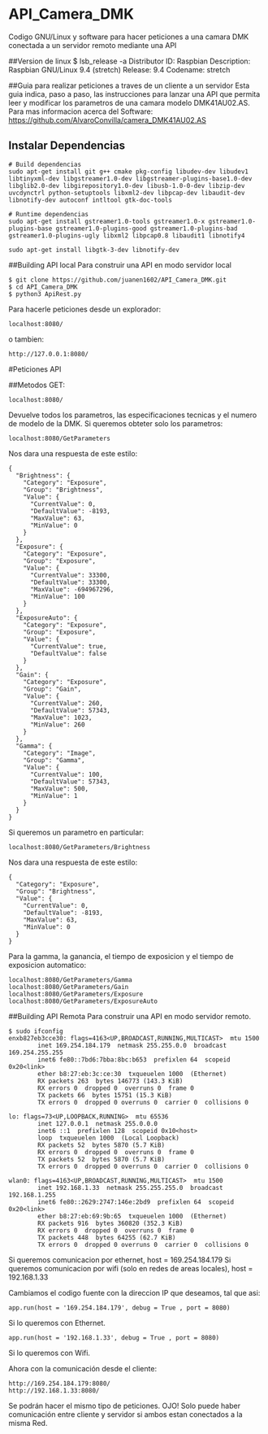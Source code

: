 # API_Camera_DMK
Codigo GNU/Linux y software para hacer peticiones a una camara DMK conectada a un servidor remoto mediante una API

##Version de linux
$ lsb_release -a
Distributor ID:	Raspbian
Description:	Raspbian GNU/Linux 9.4 (stretch)
Release:	9.4
Codename:	stretch

##Guia para realizar peticiones a traves de un cliente a un servidor
Esta guia indica, paso a paso, las instrucciones para lanzar una API que permita leer y modificar los parametros de una camara modelo DMK41AU02.AS. Para mas informacion acerca del Software: https://github.com/AlvaroConvilla/camera_DMK41AU02.AS
## Instalar Dependencias

```
# Build dependencias
sudo apt-get install git g++ cmake pkg-config libudev-dev libudev1 libtinyxml-dev libgstreamer1.0-dev libgstreamer-plugins-base1.0-dev libglib2.0-dev libgirepository1.0-dev libusb-1.0-0-dev libzip-dev uvcdynctrl python-setuptools libxml2-dev libpcap-dev libaudit-dev libnotify-dev autoconf intltool gtk-doc-tools

# Runtime dependencias
sudo apt-get install gstreamer1.0-tools gstreamer1.0-x gstreamer1.0-plugins-base gstreamer1.0-plugins-good gstreamer1.0-plugins-bad gstreamer1.0-plugins-ugly libxml2 libpcap0.8 libaudit1 libnotify4

sudo apt-get install libgtk-3-dev libnotify-dev
```

##Building API local
Para construir una API en modo servidor local

```
$ git clone https://github.com/juanen1602/API_Camera_DMK.git
$ cd API_Camera_DMK
$ python3 ApiRest.py
```

Para hacerle peticiones desde un explorador:

```
localhost:8080/
```

o tambien:

```
http://127.0.0.1:8080/
```

#Peticiones API

##Metodos GET:

```
localhost:8080/
```

Devuelve todos los parametros, las especificaciones tecnicas y el numero de modelo de la DMK.
Si queremos obteter solo los parametros:

```
localhost:8080/GetParameters
```
Nos dara una respuesta de este estilo:

```
{
  "Brightness": {
    "Category": "Exposure", 
    "Group": "Brightness", 
    "Value": {
      "CurrentValue": 0, 
      "DefaultValue": -8193, 
      "MaxValue": 63, 
      "MinValue": 0
    }
  }, 
  "Exposure": {
    "Category": "Exposure", 
    "Group": "Exposure", 
    "Value": {
      "CurrentValue": 33300, 
      "DefaultValue": 33300, 
      "MaxValue": -694967296, 
      "MinValue": 100
    }
  }, 
  "ExposureAuto": {
    "Category": "Exposure", 
    "Group": "Exposure", 
    "Value": {
      "CurrentValue": true, 
      "DefaultValue": false
    }
  }, 
  "Gain": {
    "Category": "Exposure", 
    "Group": "Gain", 
    "Value": {
      "CurrentValue": 260, 
      "DefaultValue": 57343, 
      "MaxValue": 1023, 
      "MinValue": 260
    }
  }, 
  "Gamma": {
    "Category": "Image", 
    "Group": "Gamma", 
    "Value": {
      "CurrentValue": 100, 
      "DefaultValue": 57343, 
      "MaxValue": 500, 
      "MinValue": 1
    }
  }
}
```

Si queremos un parametro en particular:

```
localhost:8080/GetParameters/Brightness
```

Nos dara una respuesta de este estilo:

```
{
  "Category": "Exposure", 
  "Group": "Brightness", 
  "Value": {
    "CurrentValue": 0, 
    "DefaultValue": -8193, 
    "MaxValue": 63, 
    "MinValue": 0
  }
}
```

Para la gamma, la ganancia, el tiempo de exposicion y el tiempo de exposicion automatico:

```
localhost:8080/GetParameters/Gamma
localhost:8080/GetParameters/Gain
localhost:8080/GetParameters/Exposure
localhost:8080/GetParameters/ExposureAuto
```

##Building API Remota
Para construir una API en modo servidor remoto.

```
$ sudo ifconfig
enxb827eb3cce30: flags=4163<UP,BROADCAST,RUNNING,MULTICAST>  mtu 1500
        inet 169.254.184.179  netmask 255.255.0.0  broadcast 169.254.255.255
        inet6 fe80::7bd6:7bba:8bc:b653  prefixlen 64  scopeid 0x20<link>
        ether b8:27:eb:3c:ce:30  txqueuelen 1000  (Ethernet)
        RX packets 263  bytes 146773 (143.3 KiB)
        RX errors 0  dropped 0  overruns 0  frame 0
        TX packets 66  bytes 15751 (15.3 KiB)
        TX errors 0  dropped 0 overruns 0  carrier 0  collisions 0

lo: flags=73<UP,LOOPBACK,RUNNING>  mtu 65536
        inet 127.0.0.1  netmask 255.0.0.0
        inet6 ::1  prefixlen 128  scopeid 0x10<host>
        loop  txqueuelen 1000  (Local Loopback)
        RX packets 52  bytes 5870 (5.7 KiB)
        RX errors 0  dropped 0  overruns 0  frame 0
        TX packets 52  bytes 5870 (5.7 KiB)
        TX errors 0  dropped 0 overruns 0  carrier 0  collisions 0

wlan0: flags=4163<UP,BROADCAST,RUNNING,MULTICAST>  mtu 1500
        inet 192.168.1.33  netmask 255.255.255.0  broadcast 192.168.1.255
        inet6 fe80::2629:2747:146e:2bd9  prefixlen 64  scopeid 0x20<link>
        ether b8:27:eb:69:9b:65  txqueuelen 1000  (Ethernet)
        RX packets 916  bytes 360820 (352.3 KiB)
        RX errors 0  dropped 0  overruns 0  frame 0
        TX packets 448  bytes 64255 (62.7 KiB)
        TX errors 0  dropped 0 overruns 0  carrier 0  collisions 0

```

Si queremos comunicacion por ethernet, host = 169.254.184.179
Si queremos comunicacion por wifi (solo en redes de areas locales), host = 192.168.1.33

Cambiamos el codigo fuente con la direccion IP que deseamos, tal que asi:

```
app.run(host = '169.254.184.179', debug = True , port = 8080)
```

Si lo queremos con Ethernet.

```
app.run(host = '192.168.1.33', debug = True , port = 8080)
```

Si lo queremos con Wifi.

Ahora con la comunicación desde el cliente:

```
http://169.254.184.179:8080/
http://192.168.1.33:8080/
```

Se podrán hacer el mismo tipo de peticiones.
OJO! Solo puede haber comunicación entre cliente y servidor si ambos estan conectados a la misma Red.


